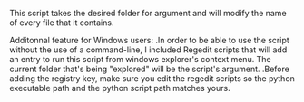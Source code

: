 This script takes the desired folder for argument and will modify the name of every file that it contains.

Additonnal feature for Windows users:
.In order to be able to use the script without the use of a command-line, I included Regedit scripts that will add an entry to run this script from windows explorer's context menu.
 The current folder that's being "explored" will be the script's argument.
.Before adding the registry key, make sure you edit the regedit scripts so the python executable path and the python script path matches yours.
